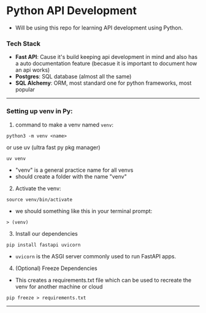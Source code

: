 # Python API Development

- Will be using this repo for learning API development using Python.

### Tech Stack

- **Fast API**: Cause it's build keeping api development in mind and also has a auto documentation feature (becasue it is important to document how an api works)
- **Postgres**: SQL database (almost all the same)
- **SQL Alchemy**: ORM, most standard one for python frameworks, most popular

---

### Setting up venv in Py:

1. command to make a venv named `venv`:

```
python3 -m venv <name>
```

or use uv (ultra fast py pkg manager)

```
uv venv
```

- "venv" is a general practice name for all venvs
- should create a folder with the name "venv"

2. Activate the venv:

```
source venv/bin/activate
```

- we should something like this in your terminal prompt:

```
> (venv)
```

3. Install our dependencies

```
pip install fastapi uvicorn
```

- `uvicorn` is the ASGI server commonly used to run FastAPI apps.

4. (Optional) Freeze Dependencies

- This creates a requirements.txt file which can be used to recreate the venv for another machine or cloud

```
pip freeze > requirements.txt
```

---
